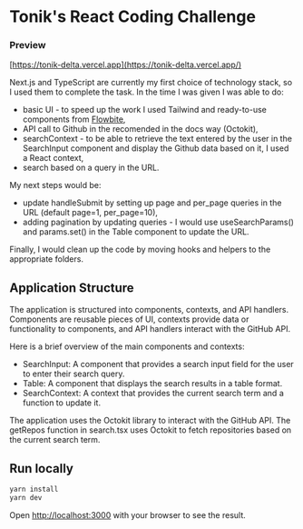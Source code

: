 # Tonik's React Coding Challenge
### Preview
[https://tonik-delta.vercel.app](https://tonik-delta.vercel.app/)

Next.js and TypeScript are currently my first choice of technology stack, so I used them to complete the task.
In the time I was given I was able to do:
- basic UI - to speed up the work I used Tailwind and ready-to-use components from [Flowbite](https://flowbite.com/docs/getting-started/introduction/),
- API call to Github in the recomended in the docs way (Octokit),
- searchContext - to be able to retrieve the text entered by the user in the SearchInput component and display the Github data based on it, I used a React context,
- search based on a query in the URL.

My next steps would be:
- update handleSubmit by setting up page and per_page queries in the URL (default page=1, per_page=10),
- adding pagination by updating queries - I would use useSearchParams() and params.set() in the Table component to update the URL.
  
Finally, I would clean up the code by moving hooks and helpers to the appropriate folders.

## Application Structure
The application is structured into components, contexts, and API handlers. Components are reusable pieces of UI, contexts provide data or functionality to components, and API handlers interact with the GitHub API.

Here is a brief overview of the main components and contexts:
* SearchInput: A component that provides a search input field for the user to enter their search query.
* Table: A component that displays the search results in a table format.
* SearchContext: A context that provides the current search term and a function to update it.

The application uses the Octokit library to interact with the GitHub API. The getRepos function in search.tsx uses Octokit to fetch repositories based on the current search term.

## Run locally

```bash
yarn install
yarn dev
```

Open [http://localhost:3000](http://localhost:3000) with your browser to see the result.
